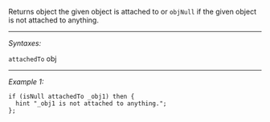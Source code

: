 Returns object the given object is attached to or `objNull` if the given object is not attached to anything.


---
*Syntaxes:*

`attachedTo` obj

---
*Example 1:*

```sqf
if (isNull attachedTo _obj1) then {
  hint "_obj1 is not attached to anything.";
};
```
